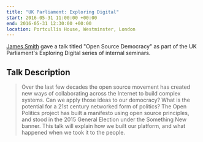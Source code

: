 ```yaml
---
title: "UK Parliament: Exploring Digital"
start: 2016-05-31 11:00:00 +00:00
end: 2016-05-31 12:30:00 +00:00
location: Portcullis House, Westminster, London
---
```


[James Smith](/people/james-smith) gave a talk titled "Open Source Democracy" as part of the UK Parliament's Exploring Digital series of internal seminars.

## Talk Description

 > Over the last few decades the open source movement has created new ways of collaborating across the Internet to build complex systems. Can we apply those ideas to our democracy? What is the potential for a 21st century networked form of politics? The Open Politics project has built a manifesto using open source principles, and stood in the 2015 General Election under the Something New banner. This talk will explain how we built our platform, and what happened when we took it to the people.